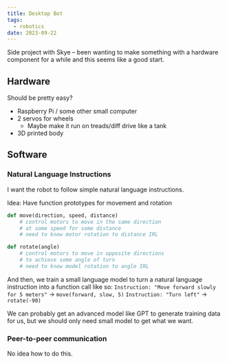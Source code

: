 ```yaml
---
title: Desktop Bot
tags:
  - robotics
date: 2023-09-22
---
```

Side project with Skye – been wanting to make something with a hardware component for a while and this seems like a good start.
## Hardware
Should be pretty easy?
- Raspberry Pi / some other small computer
- 2 servos for wheels
	- Maybe make it run on treads/diff drive like a tank
- 3D printed body

## Software
### Natural Language Instructions
I want the robot to follow simple natural language instructions.

Idea: Have function prototypes for movement and rotation

```python
def move(direction, speed, distance)
	# control motors to move in the same direction 
	# at some speed for some distance
	# need to know motor rotation to distance IRL

def rotate(angle)
	# control motors to move in opposite directions
	# to achieve some angle of turn
	# need to know model rotation to angle IRL
```

And then, we train a small language model to turn a natural language instruction into a function call like so:
`Instruction: "Move forward slowly for 5 meters"` → `move(forward, slow, 5)`
`Instruction: "Turn left"` → `rotate(-90)`

We can probably get an advanced model like GPT to generate training data for us, but we should only need small model to get what we want.
### Peer-to-peer communication
No idea how to do this.
